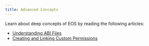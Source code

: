 ```yaml
---
title: Advanced Concepts
---
```


Learn about deep concepts of EOS by reading the following articles:

- [Understanding ABI Files](10_understanding-ABI-files.md)
- [Creating and Linking Custom Permissions](20_linking-custom-permission.md)
